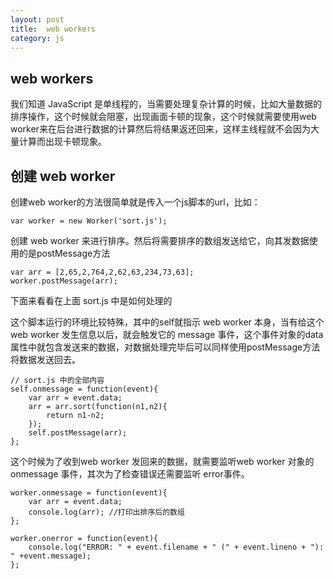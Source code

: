 ```yaml
---
layout: post
title:  web workers
category: js
---
```




## web workers

我们知道 JavaScript 是单线程的，当需要处理复杂计算的时候，比如大量数据的排序操作，这个时候就会阻塞，出现画面卡顿的现象，这个时候就需要使用web worker来在后台进行数据的计算然后将结果返还回来，这样主线程就不会因为大量计算而出现卡顿现象。


## 创建 web worker

创建web worker的方法很简单就是传入一个js脚本的url，比如：

```
var worker = new Worker('sort.js');
```

创建 web worker 来进行排序。然后将需要排序的数组发送给它，向其发数据使用的是postMessage方法

```
var arr = [2,65,2,764,2,62,63,234,73,63];
worker.postMessage(arr);
```

下面来看看在上面 sort.js 中是如何处理的

这个脚本运行的环境比较特殊，其中的self就指示 web worker 本身，当有给这个web worker 发生信息以后，就会触发它的 message 事件，这个事件对象的data属性中就包含发送来的数据，对数据处理完毕后可以同样使用postMessage方法将数据发送回去。

```
// sort.js 中的全部内容
self.onmessage = function(event){
	var arr = event.data;
	arr = arr.sort(function(n1,n2){
		return n1-n2;
	});
	self.postMessage(arr);
};
```

这个时候为了收到web worker 发回来的数据，就需要监听web worker 对象的  onmessage 事件，其次为了检查错误还需要监听 error事件。

```
worker.onmessage = function(event){
	var arr = event.data;
	console.log(arr); //打印出排序后的数组
};

worker.onerror = function(event){
	console.log("ERROR: " + event.filename + " (" + event.lineno + "): " +event.message);
};			
```

